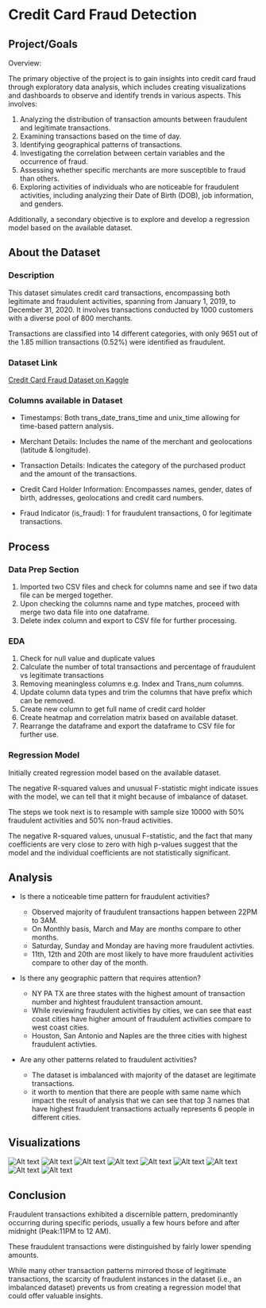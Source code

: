 # Credit Card Fraud Detection

## Project/Goals
Overview:

The primary objective of the project is to gain insights into credit card fraud through exploratory data analysis, which includes creating visualizations and dashboards to observe and identify trends in various aspects. This involves:

1. Analyzing the distribution of transaction amounts between fraudulent and legitimate transactions.
2. Examining transactions based on the time of day.
3. Identifying geographical patterns of transactions.
4. Investigating the correlation between certain variables and the occurrence of fraud.
5. Assessing whether specific merchants are more susceptible to fraud than others.
6. Exploring activities of individuals who are noticeable for fraudulent activities, including analyzing their Date of Birth (DOB), job information, and genders.

Additionally, a secondary objective is to explore and develop a regression model based on the available dataset.

## About the Dataset
### Description

This dataset simulates credit card transactions, encompassing both legitimate and fraudulent activities, spanning from January 1, 2019, to December 31, 2020. It involves transactions conducted by 1000 customers with a diverse pool of 800 merchants.

Transactions are classified into 14 different categories, with only 9651 out of the 1.85 million transactions (0.52%) were identified as fraudulent.

### Dataset Link

[Credit Card Fraud Dataset on Kaggle](https://www.kaggle.com/datasets/kartik2112/fraud-detection)

### Columns available in Dataset

- Timestamps: Both trans_date_trans_time and unix_time allowing for time-based pattern analysis.

- Merchant Details: Includes the name of the merchant and geolocations (latitude & longitude).

- Transaction Details: Indicates the category of the purchased product and the amount of the transactions.

- Credit Card Holder Information: Encompasses names, gender, dates of birth, addresses, geolocations and credit card numbers.

- Fraud Indicator (is_fraud): 1 for fraudulent transactions, 0 for legitimate transactions.

## Process
### Data Prep Section

1. Imported two CSV files and check for columns name and see if two data file can be merged together.
2. Upon checking the columns name and type matches, proceed with merge two data file into one dataframe.
3. Delete index column and export to CSV file for further processing.

### EDA

1. Check for null value and duplicate values
2. Calculate the number of total transactions and percentage of fraudulent vs legitimate transactions
3. Removing meaningless columns e.g. Index and Trans_num columns.
4. Update column data types and trim the columns that have prefix which can be removed.
5. Create new column to get full name of credit card holder
6. Create heatmap and correlation matrix based on available dataset.
7. Rearrange the dataframe and export the dataframe to CSV file for further use.

### Regression Model

Initially created regression model based on the available dataset.

The negative R-squared values and unusual F-statistic might indicate issues with the model, we can tell that it might because of imbalance of dataset.

The steps we took next is to resample with sample size 10000 with 50% fraudulent activities and 50% non-fraud activities.

The negative R-squared values, unusual F-statistic, and the fact that many coefficients are very close to zero with high p-values suggest that the model and the individual coefficients are not statistically significant. 

## Analysis
- Is there a noticeable time pattern for fraudulent activities?
    - Observed majority of fraudulent transactions happen between 22PM to 3AM.
    - On Monthly basis, March and May are months compare to other months.
    - Saturday, Sunday and Monday are having more fraudulent activties.
    - 11th, 12th and 20th are most likely to have more fraudulent activities compare to other day of the month.

- Is there any geographic pattern that requires attention?
    - NY PA TX are three states with the highest amount of transaction number and hightest fraudulent transaction amount.
    - While reviewing fraudulent activities by cities, we can see that east coast cities have higher amount of fraudulent activities compare to west coast cities.
    - Houston, San Antonio and Naples are the three cities with highest fraudulent activties.

- Are any other patterns related to fraudulent activities?
    - The dataset is imbalanced with majority of the dataset are legitimate transactions.
    - it worth to mention that there are people with same name which impact the result of analysis that we can see that top 3 names that have highest fraudulent transactions actually represents 6 people in different cities.


## Visualizations
![Alt text](graphs/EDA.png)
![Alt text](<graphs/EDA Heatmap Spearman.png>)
![Alt text](<graphs/Fraud Transaction Categories.png>) ![Alt text](<graphs/JobTop Fraudulent IndividualGender.png>) ![Alt text](<graphs/Map - Fraud by CityState.png>) ![Alt text](<graphs/Map - Fraud transactions.png>) ![Alt text](<graphs/Merchant Top 15.png>) ![Alt text](<graphs/Time Pattern of Fraud.png>)
![Alt text](<graphs/Individuals Info.png>)


## Conclusion

Fraudulent transactions exhibited a discernible pattern, predominantly occurring during specific periods, usually a few hours before and after midnight (Peak:11PM to 12 AM). 

These fraudulent transactions were distinguished by fairly lower spending amounts. 

While many other transaction patterns mirrored those of legitimate transactions, the scarcity of fraudulent instances in the dataset (i.e., an imbalanced dataset) prevents us from creating a regression model that could offer valuable insights.

